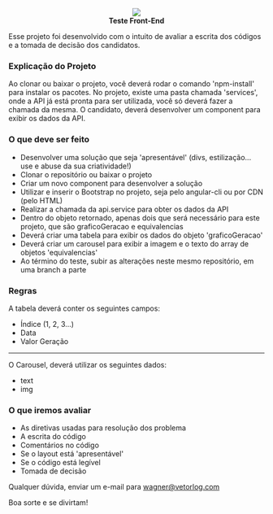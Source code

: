 <p align="center">
  <img src="https://vetorlog.com/wp-content/themes/vetorlog/images/logo_3.png"/>
  </br>
  <b>Teste Front-End</b>
  
</p>

Esse projeto foi desenvolvido com o intuito de avaliar a escrita dos códigos e a tomada de decisão dos candidatos.

### Explicação do Projeto
Ao clonar ou baixar o projeto, você deverá rodar o comando 'npm-install' para instalar os pacotes.
No projeto, existe uma pasta chamada 'services', onde a API já está pronta para ser utilizada, você só deverá fazer a chamada da mesma.
O candidato, deverá desenvolver um component para exibir os dados da API.

### O que deve ser feito
  - Desenvolver uma solução que seja 'apresentável' (divs, estilização... use e abuse da sua criatividade!)
  - Clonar o repositório ou baixar o projeto
  - Criar um novo component para desenvolver a solução
  - Utilizar e inserir o Bootstrap no projeto, seja pelo angular-cli ou por CDN (pelo HTML)
  - Realizar a chamada da api.service para obter os dados da API
  - Dentro do objeto retornado, apenas dois que será necessário para este projeto, que são graficoGeracao e equivalencias
  - Deverá criar uma tabela para exibir os dados do objeto 'graficoGeracao'
  - Deverá criar um carousel para exibir a imagem e o texto do array de objetos 'equivalencias'
  - Ao término do teste, subir as alterações neste mesmo repositório, em uma branch a parte
  
### Regras
  A tabela deverá conter os seguintes campos:
  - Índice (1, 2, 3...)
  - Data
  - Valor Geração
 ----------------------------------------------------------------------------
 O Carousel, deverá utilizar os seguintes dados:
 - text
 - img
  
### O que iremos avaliar
- As diretivas usadas para resolução dos problema
- A escrita do código
- Comentários no código
- Se o layout está 'apresentável'
- Se o código está legível
- Tomada de decisão

Qualquer dúvida, enviar um e-mail para wagner@vetorlog.com

Boa sorte e se divirtam!
